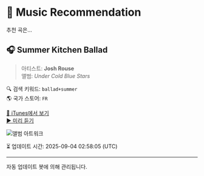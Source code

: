 
# 🎵 Music Recommendation

추천 곡은...

## 🎧 Summer Kitchen Ballad  
> 아티스트: **Josh Rouse**  
> 앨범: _Under Cold Blue Stars_  

🔍 검색 키워드: `ballad+summer`  
🌎 국가 스토어: `FR`

[🔗 iTunes에서 보기](https://music.apple.com/fr/album/summer-kitchen-ballad/164396175?i=164396220&uo=4)  
[▶️ 미리 듣기](https://audio-ssl.itunes.apple.com/itunes-assets/AudioPreview115/v4/9a/4c/ca/9a4cca51-e805-d05f-4242-e4e9691b8788/mzaf_14539832462372847454.plus.aac.p.m4a)

![앨범 아트워크](https://is1-ssl.mzstatic.com/image/thumb/Music/50/fe/0e/mzi.rojcstcr.jpg/100x100bb.jpg)

⏳ 업데이트 시간: 2025-09-04 02:58:05 (UTC)

---
자동 업데이트 봇에 의해 관리됩니다.
